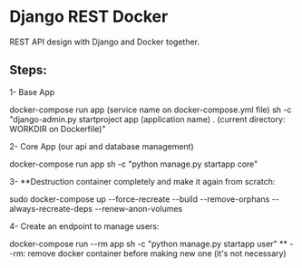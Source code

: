 # Django REST Docker

REST API design with Django and Docker together.

## Steps:

1- Base App

docker-compose run app (service name on docker-compose.yml file) sh -c "django-admin.py startproject app (application name) . (current directory: WORKDIR on Dockerfile)"

2- Core App (our api and database management)

docker-compose run app sh -c "python manage.py startapp core"

3- \*\*Destruction container completely and make it again from scratch:

sudo docker-compose up --force-recreate --build --remove-orphans --always-recreate-deps --renew-anon-volumes

4- Create an endpoint to manage users:

docker-compose run --rm app sh -c "python manage.py startapp user"
\*\* --rm: remove docker container before making new one (it's not necessary)
